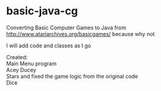 # basic-java-cg

Converting Basic Computer Games to Java from http://www.atariarchives.org/basicgames/ because why not

I will add code and classes as I go

Created:  
 Main Menu program  
 Acey Ducey  
 Stars and fixed the game logic from the original code  
 Dice  
